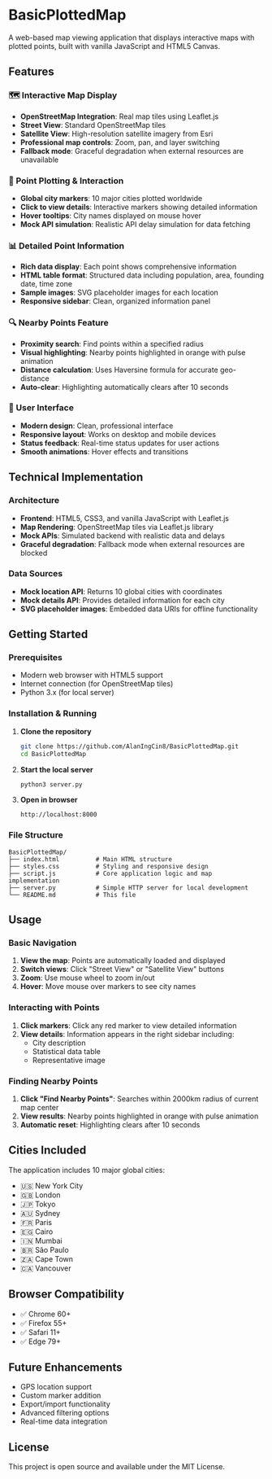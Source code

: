 # BasicPlottedMap

A web-based map viewing application that displays interactive maps with plotted points, built with vanilla JavaScript and HTML5 Canvas.

## Features

### 🗺️ Interactive Map Display
- **OpenStreetMap Integration**: Real map tiles using Leaflet.js
- **Street View**: Standard OpenStreetMap tiles
- **Satellite View**: High-resolution satellite imagery from Esri
- **Professional map controls**: Zoom, pan, and layer switching
- **Fallback mode**: Graceful degradation when external resources are unavailable

### 📍 Point Plotting & Interaction
- **Global city markers**: 10 major cities plotted worldwide
- **Click to view details**: Interactive markers showing detailed information
- **Hover tooltips**: City names displayed on mouse hover
- **Mock API simulation**: Realistic API delay simulation for data fetching

### 📊 Detailed Point Information
- **Rich data display**: Each point shows comprehensive information
- **HTML table format**: Structured data including population, area, founding date, time zone
- **Sample images**: SVG placeholder images for each location
- **Responsive sidebar**: Clean, organized information panel

### 🔍 Nearby Points Feature
- **Proximity search**: Find points within a specified radius
- **Visual highlighting**: Nearby points highlighted in orange with pulse animation
- **Distance calculation**: Uses Haversine formula for accurate geo-distance
- **Auto-clear**: Highlighting automatically clears after 10 seconds

### 🎨 User Interface
- **Modern design**: Clean, professional interface
- **Responsive layout**: Works on desktop and mobile devices
- **Status feedback**: Real-time status updates for user actions
- **Smooth animations**: Hover effects and transitions

## Technical Implementation

### Architecture
- **Frontend**: HTML5, CSS3, and vanilla JavaScript with Leaflet.js
- **Map Rendering**: OpenStreetMap tiles via Leaflet.js library
- **Mock APIs**: Simulated backend with realistic data and delays
- **Graceful degradation**: Fallback mode when external resources are blocked

### Data Sources
- **Mock location API**: Returns 10 global cities with coordinates
- **Mock details API**: Provides detailed information for each city
- **SVG placeholder images**: Embedded data URIs for offline functionality

## Getting Started

### Prerequisites
- Modern web browser with HTML5 support
- Internet connection (for OpenStreetMap tiles)
- Python 3.x (for local server)

### Installation & Running

1. **Clone the repository**
   ```bash
   git clone https://github.com/AlanIngCin8/BasicPlottedMap.git
   cd BasicPlottedMap
   ```

2. **Start the local server**
   ```bash
   python3 server.py
   ```

3. **Open in browser**
   ```
   http://localhost:8000
   ```

### File Structure
```
BasicPlottedMap/
├── index.html          # Main HTML structure
├── styles.css          # Styling and responsive design
├── script.js           # Core application logic and map implementation
├── server.py           # Simple HTTP server for local development
└── README.md           # This file
```

## Usage

### Basic Navigation
1. **View the map**: Points are automatically loaded and displayed
2. **Switch views**: Click "Street View" or "Satellite View" buttons
3. **Zoom**: Use mouse wheel to zoom in/out
4. **Hover**: Move mouse over markers to see city names

### Interacting with Points
1. **Click markers**: Click any red marker to view detailed information
2. **View details**: Information appears in the right sidebar including:
   - City description
   - Statistical data table
   - Representative image

### Finding Nearby Points
1. **Click "Find Nearby Points"**: Searches within 2000km radius of current map center
2. **View results**: Nearby points highlighted in orange with pulse animation
3. **Automatic reset**: Highlighting clears after 10 seconds

## Cities Included

The application includes 10 major global cities:
- 🇺🇸 New York City
- 🇬🇧 London
- 🇯🇵 Tokyo
- 🇦🇺 Sydney
- 🇫🇷 Paris
- 🇪🇬 Cairo
- 🇮🇳 Mumbai
- 🇧🇷 São Paulo
- 🇿🇦 Cape Town
- 🇨🇦 Vancouver

## Browser Compatibility

- ✅ Chrome 60+
- ✅ Firefox 55+
- ✅ Safari 11+
- ✅ Edge 79+

## Future Enhancements

- GPS location support
- Custom marker addition
- Export/import functionality
- Advanced filtering options
- Real-time data integration

## License

This project is open source and available under the MIT License.